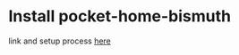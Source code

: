 # Install pocket-home-bismuth

link and setup process [here](https://github.com/centuryglass/Pocket-Home-Bismuth)